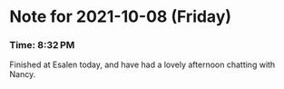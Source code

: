 # Note for 2021-10-08 (Friday)
### Time: 8:32 PM

Finished at Esalen today, and have had a lovely afternoon chatting with Nancy.
